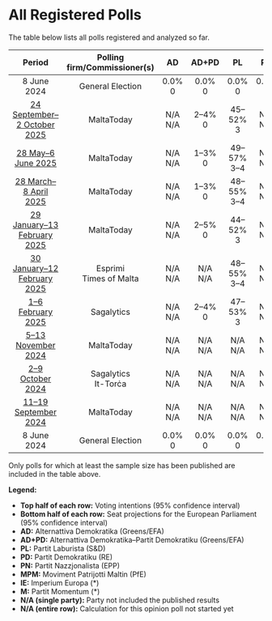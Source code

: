 # All Registered Polls

The table below lists all polls registered and analyzed so far.

| Period     | Polling firm/Commissioner(s) | AD | AD+PD | PL | PD | PN | MPM | IE | M |
|:----------:|:----------------------------:|:--:|:--:|:--:|:--:|:--:|:--:|:--:|:--:|
| 8 June 2024 | General Election | 0.0% <br> 0 | 0.0% <br> 0 | 0.0% <br> 0 | 0.0% <br> 0 | 0.0% <br> 0 | 0.0% <br> 0 | 0.0% <br> 0 | 0.0% <br> 0 |
| [24 September–2 October 2025](2025-10-02-MaltaToday.html) | MaltaToday | N/A <br> N/A | 2–4% <br> 0 | 45–52% <br> 3 | N/A <br> N/A | 42–49% <br> 3 | N/A <br> N/A | N/A <br> N/A | 1–3% <br> 0 |
| [28 May–6 June 2025](2025-06-06-MaltaToday.html) | MaltaToday | N/A <br> N/A | 1–3% <br> 0 | 49–57% <br> 3–4 | N/A <br> N/A | 36–44% <br> 2–3 | N/A <br> N/A | N/A <br> N/A | 2–5% <br> 0 |
| [28 March–8 April 2025](2025-04-08-MaltaToday.html) | MaltaToday | N/A <br> N/A | 1–3% <br> 0 | 48–55% <br> 3–4 | N/A <br> N/A | 39–47% <br> 2–3 | N/A <br> N/A | N/A <br> N/A | 1–4% <br> 0 |
| [29 January–13 February 2025](2025-02-13-MaltaToday.html) | MaltaToday | N/A <br> N/A | 2–5% <br> 0 | 44–52% <br> 3 | N/A <br> N/A | 40–48% <br> 3 | N/A <br> N/A | N/A <br> N/A | 3–6% <br> 0 |
| [30 January–12 February 2025](2025-02-12-Esprimi.html) | Esprimi <br> Times of Malta | N/A <br> N/A | N/A <br> N/A | 48–55% <br> 3–4 | N/A <br> N/A | 41–49% <br> 2–3 | N/A <br> N/A | N/A <br> N/A | N/A <br> N/A |
| [1–6 February 2025](2025-02-06-Sagalytics.html) | Sagalytics | N/A <br> N/A | 2–4% <br> 0 | 47–53% <br> 3 | N/A <br> N/A | 41–47% <br> 3 | N/A <br> N/A | N/A <br> N/A | N/A <br> N/A |
| [5–13 November 2024](2024-11-13-MaltaToday.html) | MaltaToday | N/A <br> N/A | N/A <br> N/A | N/A <br> N/A | N/A <br> N/A | N/A <br> N/A | N/A <br> N/A | N/A <br> N/A | N/A <br> N/A |
| [2–9 October 2024](2024-10-09-Sagalytics.html) | Sagalytics <br> It-Torċa | N/A <br> N/A | N/A <br> N/A | N/A <br> N/A | N/A <br> N/A | N/A <br> N/A | N/A <br> N/A | N/A <br> N/A | N/A <br> N/A |
| [11–19 September 2024](2024-09-19-MaltaToday.html) | MaltaToday | N/A <br> N/A | N/A <br> N/A | N/A <br> N/A | N/A <br> N/A | N/A <br> N/A | N/A <br> N/A | N/A <br> N/A | N/A <br> N/A |
| 8 June 2024 | General Election | 0.0% <br> 0 | 0.0% <br> 0 | 0.0% <br> 0 | 0.0% <br> 0 | 0.0% <br> 0 | 0.0% <br> 0 | 0.0% <br> 0 | 0.0% <br> 0 |

Only polls for which at least the sample size has been published are included in the table above.

**Legend:**
+ **Top half of each row:** Voting intentions (95% confidence interval)
+ **Bottom half of each row:** Seat projections for the European Parliament (95% confidence interval)
+ **AD:** Alternattiva Demokratika (Greens/EFA)
+ **AD+PD:** Alternattiva Demokratika–Partit Demokratiku (Greens/EFA)
+ **PL:** Partit Laburista (S&D)
+ **PD:** Partit Demokratiku (RE)
+ **PN:** Partit Nazzjonalista (EPP)
+ **MPM:** Moviment Patrijotti Maltin (PfE)
+ **IE:** Imperium Europa (*)
+ **M:** Partit Momentum (*)
+ **N/A (single party):** Party not included the published results
+ **N/A (entire row):** Calculation for this opinion poll not started yet


